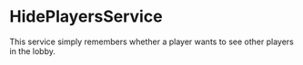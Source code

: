 # HidePlayersService
This service simply remembers whether a player wants to see other players in the lobby.
